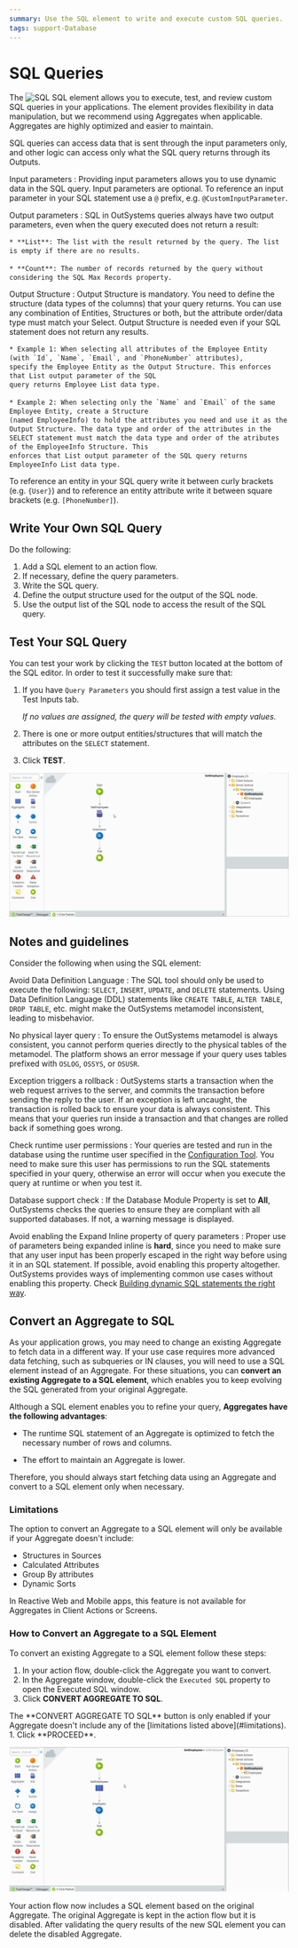 ```yaml
---
summary: Use the SQL element to write and execute custom SQL queries.
tags: support-Database
---
```


# SQL Queries

The ![SQL](../../../shared/icons-tools/advanced-query.png) SQL element allows you to execute, test, and review custom SQL queries in your applications. The element provides flexibility in data manipulation, but we recommend using Aggregates when applicable. Aggregates are highly optimized and easier to maintain.

SQL queries can access data that is sent through the input parameters only, and other logic can access only what the SQL query returns through its Outputs.

Input parameters
:   Providing input parameters allows you to use dynamic data in the SQL query. Input parameters are optional. To reference an input parameter in your SQL statement use a `@` prefix, e.g. `@CustomInputParameter`.

Output parameters
:   SQL in OutSystems queries always have two output parameters, even when the query executed does not return a result:

    * **List**: The list with the result returned by the query. The list is empty if there are no results.
    
    * **Count**: The number of records returned by the query without considering the SQL Max Records property.

Output Structure
:   Output Structure is mandatory. You need to define the structure (data types of the columns) that your query returns. You can use any combination of Entities, Structures or both, but the attribute order/data type must match your Select. Output Structure is needed even if your SQL statement does not return any results. 

    * Example 1: When selecting all attributes of the Employee Entity (with `Id`, `Name`, `Email`, and `PhoneNumber` attributes), 
    specify the Employee Entity as the Output Structure. This enforces that List output parameter of the SQL 
    query returns Employee List data type.
    
    * Example 2: When selecting only the `Name` and `Email` of the same Employee Entity, create a Structure 
    (named EmployeeInfo) to hold the attributes you need and use it as the Output Structure. The data type and order of the attributes in the SELECT statement must match the data type and order of the atributes of the EmployeeInfo Structure. This 
    enforces that List output parameter of the SQL query returns EmployeeInfo List data type. 

To reference an entity in your SQL query write it between curly brackets (e.g. `{User}`) and to reference an entity attribute write it between square brackets (e.g. `[PhoneNumber]`).


## Write Your Own SQL Query

Do the following:

1. Add a SQL element to an action flow.
1. If necessary, define the query parameters.
1. Write the SQL query.
1. Define the output structure used for the output of the SQL node.
1. Use the output list of the SQL node to access the result of the SQL query.

## Test Your SQL Query
You can test your work by clicking the `TEST` button located at the bottom of the SQL editor. In order to test it successfully make sure that:
1. If you have `Query Parameters` you should first assign a test value in the Test Inputs tab.

    _If no values are assigned, the query will be tested with empty values._
    
1. There is one or more output entities/structures that will match the attributes on the `SELECT` statement.
1. Click **TEST**.

![Test Your SQL Query](images/test-sql.gif)

## Notes and guidelines

Consider the following when using the SQL element:

Avoid Data Definition Language
:   The SQL tool should only be used to execute the following: `SELECT`, `INSERT`, `UPDATE`, and `DELETE` statements. Using Data Definition Language (DDL) statements like `CREATE TABLE`, `ALTER TABLE`, `DROP TABLE`, etc. might make the OutSystems metamodel inconsistent, leading to misbehavior.

No physical layer query
:   To ensure the OutSystems metamodel is always consistent, you cannot perform queries directly to the physical tables of the metamodel. The platform shows an error message if your query uses tables prefixed with `OSLOG`, `OSSYS`, or `OSUSR`.

Exception triggers a rollback
:   OutSystems starts a transaction when the web request arrives to the server, and commits the transaction before sending the reply to the user. If an exception is left uncaught, the transaction is rolled back to ensure your data is always consistent. This means that your queries run inside a transaction and that changes are rolled back if something goes wrong.

Check runtime user permissions
:   Your queries are tested and run in the database using the runtime user specified in the [Configuration Tool](<../../../ref/configuration-tool/tabs/platform.md>). You need to make sure this user has permissions to run the SQL statements specified in your query, otherwise an error will occur when you execute the query at runtime or when you test it.

Database support check
:   If the Database Module Property is set to **All**, OutSystems checks the queries to ensure they are compliant with all supported databases. If not, a warning message is displayed.

Avoid enabling the Expand Inline property of query parameters
:   Proper use of parameters being expanded inline is **hard**, since you need to make sure that any user input has been properly escaped in the right way before using it in an SQL statement. If possible, avoid enabling this property altogether.  
OutSystems provides ways of implementing common use cases without enabling this property. Check [Building dynamic SQL statements the right way](<https://success.outsystems.com/Documentation/Best_Practices/Building_dynamic_SQL_statements_the_right_way>).

## Convert an Aggregate to SQL

As your application grows, you may need to change an existing Aggregate to fetch data in a different way. If your use case requires more advanced data fetching, such as subqueries or IN clauses, you will need to use a SQL element instead of an Aggregate. For these situations, you can **convert an existing Aggregate to a SQL element**, which enables you to keep evolving the SQL generated from your original Aggregate.

Although a SQL element enables you to refine your query, **Aggregates have the following advantages**:

* The runtime SQL statement of an Aggregate is optimized to fetch the necessary number of rows and columns.

* The effort to maintain an Aggregate is lower.

Therefore, you should always start fetching data using an Aggregate and convert to a SQL element only when necessary.

### Limitations

The option to convert an Aggregate to a SQL element will only be available if your Aggregate doesn't include:

* Structures in Sources
* Calculated Attributes
* Group By attributes
* Dynamic Sorts

In Reactive Web and Mobile apps, this feature is not available for Aggregates in Client Actions or Screens.

### How to Convert an Aggregate to a SQL Element

To convert an existing Aggregate to a SQL element follow these steps:	

1. In your action flow, double-click the Aggregate you want to convert.	
1. In the Aggregate window, double-click the `Executed SQL` property to open the Executed SQL window.  	
1. Click **CONVERT AGGREGATE TO SQL**. 
<div class="info" markdown="1">
The **CONVERT AGGREGATE TO SQL** button is only enabled if your Aggregate doesn't include any of the [limitations listed above](#limitations).
</div>	
1. Click **PROCEED**.

![Convert an Aggregate to SQL](images/convert-to-sql.gif)

Your action flow now includes a SQL element based on the original Aggregate. 
The original Aggregate is kept in the action flow but it is disabled. After validating the query results of the new SQL element you can delete the disabled Aggregate.

